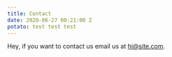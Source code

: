 ```yaml
---
title: Contact
date: 2020-06-27 00:21:00 Z
potato: test test test
---
```


Hey, if you want to contact us email us at [hi@site.com](mailto:hi@site.com).